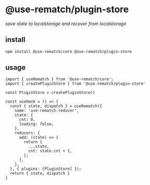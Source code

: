 # @use-rematch/plugin-store

*save state to localstorage and recover from localstorage*

## install

```bash
npm install @use-rematch/core @use-rematch/plugin-store
```

## usage

```tsx
import { useRematch } from '@use-rematch/core';
import { createPluginStore } from '@use-rematch/plugin-store'

const PluginStore = createPluginStore()

const useHook = () => {
  const { state, dispatch } = useRematch({
    name: 'use-rematch-reducer',
    state: {
      cnt: 0,
      loading: false,
    },
    reducers: {
      add: (state) => {
        return {
          ...state,
          cnt: state.cnt + 1,
        };
      },
    },
  }, { plugins: [PluginStore] });
  return { state, dispatch }
}
```
